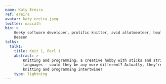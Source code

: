 ```yaml
---
name: Katy Ereira
ref: ereira
avatar: katy_ereira.jpeg
twitter: maccath
bio: >
    Geeky software developer, prolific knitter, avid allotmenteer, health seeker, 日本語 speaker. Solutions Architect @
    Deeson
talks:
  talk1:
    title: Knit 1, Perl 1
    abstract: >
        Knitting and programming; a creative hobby with sticks and string, and writing complex logic in computer
        languages - could they be any more different? Actually, they're not so dissimilar. Let me show you where
        knitting and programming intertwine!
    type: lightning
---
```

